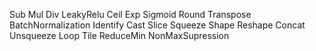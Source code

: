 Sub
Mul
Div
LeakyRelu
Ceil
Exp
Sigmoid
Round
Transpose
BatchNormalization
Identify
Cast
Slice
Squeeze
Shape
Reshape
Concat
Unsqueeze
Loop
Tile
ReduceMin
NonMaxSupression

